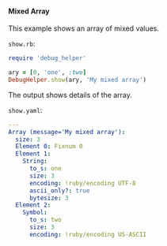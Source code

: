 #### Mixed Array

This example shows an array of mixed values.

```show.rb```:
```ruby
require 'debug_helper'

ary = [0, 'one', :two]
DebugHelper.show(ary, 'My mixed array')
```

The output shows details of the array.

```show.yaml```:
```yaml
---
Array (message='My mixed array'):
  size: 3
  Element 0: Fixnum 0
  Element 1:
    String:
      to_s: one
      size: 3
      encoding: !ruby/encoding UTF-8
      ascii_only?: true
      bytesize: 3
  Element 2:
    Symbol:
      to_s: two
      size: 3
      encoding: !ruby/encoding US-ASCII
```
